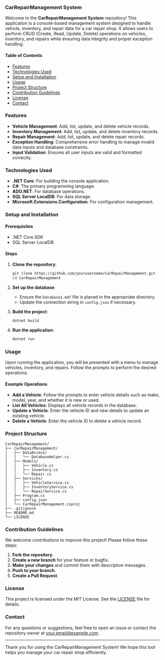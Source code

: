 ### CarRepairManagement System

Welcome to the **CarRepairManagement System** repository! This application is a console-based management system designed to handle vehicle, inventory, and repair data for a car repair shop. It allows users to perform CRUD (Create, Read, Update, Delete) operations on vehicles, inventory, and repairs while ensuring data integrity and proper exception handling.

#### Table of Contents

- [Features](#features)
- [Technologies Used](#technologies-used)
- [Setup and Installation](#setup-and-installation)
- [Usage](#usage)
- [Project Structure](#project-structure)
- [Contribution Guidelines](#contribution-guidelines)
- [License](#license)
- [Contact](#contact)

### Features

- **Vehicle Management**: Add, list, update, and delete vehicle records.
- **Inventory Management**: Add, list, update, and delete inventory records.
- **Repair Management**: Add, list, update, and delete repair records.
- **Exception Handling**: Comprehensive error handling to manage invalid data inputs and database constraints.
- **Input Validation**: Ensures all user inputs are valid and formatted correctly.

### Technologies Used

- **.NET Core**: For building the console application.
- **C#**: The primary programming language.
- **ADO.NET**: For database operations.
- **SQL Server LocalDB**: For data storage.
- **Microsoft.Extensions.Configuration**: For configuration management.

### Setup and Installation

#### Prerequisites

- .NET Core SDK
- SQL Server LocalDB

#### Steps

1. **Clone the repository**:
   ```sh
   git clone https://github.com/yourusername/CarRepairManagement.git
   cd CarRepairManagement
   ```

2. **Set up the database**:
   - Ensure the `Database1.mdf` file is placed in the appropriate directory.
   - Update the connection string in `config.json` if necessary.

3. **Build the project**:
   ```sh
   dotnet build
   ```

4. **Run the application**:
   ```sh
   dotnet run
   ```

### Usage

Upon running the application, you will be presented with a menu to manage vehicles, inventory, and repairs. Follow the prompts to perform the desired operations.

#### Example Operations

- **Add a Vehicle**: Follow the prompts to enter vehicle details such as make, model, year, and whether it is new or used.
- **List All Vehicles**: Displays all vehicle records in the database.
- **Update a Vehicle**: Enter the vehicle ID and new details to update an existing vehicle.
- **Delete a Vehicle**: Enter the vehicle ID to delete a vehicle record.

### Project Structure

```
CarRepairManagement/
├── CarRepairManagement/
│   ├── DataAccess/
│   │   └── DatabaseHelper.cs
│   ├── Models/
│   │   ├── Vehicle.cs
│   │   ├── Inventory.cs
│   │   └── Repair.cs
│   ├── Services/
│   │   ├── VehicleService.cs
│   │   ├── InventoryService.cs
│   │   └── RepairService.cs
│   ├── Program.cs
│   ├── config.json
│   └── CarRepairManagement.csproj
├── .gitignore
├── README.md
└── LICENSE
```

### Contribution Guidelines

We welcome contributions to improve this project! Please follow these steps:

1. **Fork the repository**.
2. **Create a new branch** for your feature or bugfix.
3. **Make your changes** and commit them with descriptive messages.
4. **Push to your branch**.
5. **Create a Pull Request**.

### License

This project is licensed under the MIT License. See the [LICENSE](LICENSE) file for details.

### Contact

For any questions or suggestions, feel free to open an issue or contact the repository owner at your.email@example.com.

---

Thank you for using the CarRepairManagement System! We hope this tool helps you manage your car repair shop efficiently.
